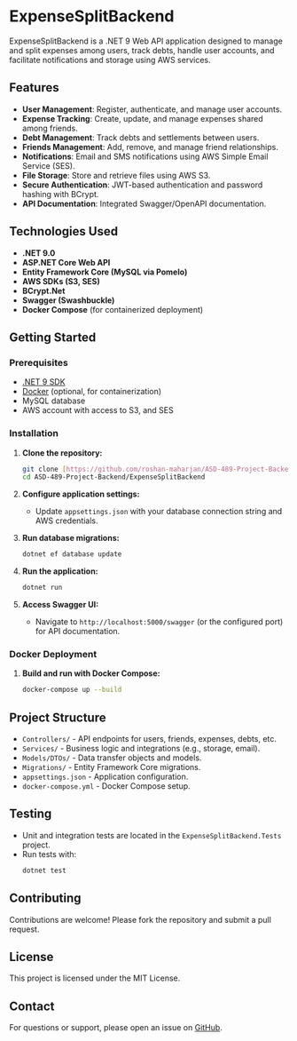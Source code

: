 # ExpenseSplitBackend

ExpenseSplitBackend is a .NET 9 Web API application designed to manage and split expenses among users, track debts, handle user accounts, and facilitate notifications and storage using AWS services.

## Features

-   **User Management**: Register, authenticate, and manage user accounts.
-   **Expense Tracking**: Create, update, and manage expenses shared among friends.
-   **Debt Management**: Track debts and settlements between users.
-   **Friends Management**: Add, remove, and manage friend relationships.
-   **Notifications**: Email and SMS notifications using AWS Simple Email Service (SES).
-   **File Storage**: Store and retrieve files using AWS S3.
-   **Secure Authentication**: JWT-based authentication and password hashing with BCrypt.
-   **API Documentation**: Integrated Swagger/OpenAPI documentation.

## Technologies Used

-   **.NET 9.0**
-   **ASP.NET Core Web API**
-   **Entity Framework Core (MySQL via Pomelo)**
-   **AWS SDKs (S3, SES)**
-   **BCrypt.Net**
-   **Swagger (Swashbuckle)**
-   **Docker Compose** (for containerized deployment)

## Getting Started

### Prerequisites

-   [.NET 9 SDK](https://dotnet.microsoft.com/download/dotnet/9.0)
-   [Docker](https://www.docker.com/get-started) (optional, for containerization)
-   MySQL database
-   AWS account with access to S3, and SES

### Installation

1.  **Clone the repository:**
    ```bash
    git clone [https://github.com/roshan-maharjan/ASD-489-Project-Backend.git](https://github.com/roshan-maharjan/ASD-489-Project-Backend.git)
    cd ASD-489-Project-Backend/ExpenseSplitBackend
    ```

2.  **Configure application settings:**
    -   Update `appsettings.json` with your database connection string and AWS credentials.

3.  **Run database migrations:**
    ```bash
    dotnet ef database update
    ```

4.  **Run the application:**
    ```bash
    dotnet run
    ```

5.  **Access Swagger UI:**
    -   Navigate to `http://localhost:5000/swagger` (or the configured port) for API documentation.

### Docker Deployment

1.  **Build and run with Docker Compose:**
    ```bash
    docker-compose up --build
    ```

## Project Structure

-   `Controllers/` - API endpoints for users, friends, expenses, debts, etc.
-   `Services/` - Business logic and integrations (e.g., storage, email).
-   `Models/DTOs/` - Data transfer objects and models.
-   `Migrations/` - Entity Framework Core migrations.
-   `appsettings.json` - Application configuration.
-   `docker-compose.yml` - Docker Compose setup.

## Testing

-   Unit and integration tests are located in the `ExpenseSplitBackend.Tests` project.
-   Run tests with:
    ```bash
    dotnet test
    ```

## Contributing

Contributions are welcome! Please fork the repository and submit a pull request.

## License

This project is licensed under the MIT License.

## Contact

For questions or support, please open an issue on [GitHub](https://github.com/roshan-maharjan/ASD-489-Project-Backend).